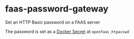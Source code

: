 # faas-password-gateway

Set an HTTP Basic password on a FAAS server

The password is set as a
[Docker Secret](https://docs.docker.com/engine/swarm/secrets/) at
`openfaas_htpasswd`
